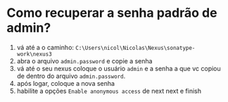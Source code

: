 # Como recuperar a senha padrão de admin?

1. vá até a o caminho: `C:\Users\nicol\Nicolas\Nexus\sonatype-work\nexus3`
2. abra o arquivo `admin.password` e copie a senha
3. vá até o seu nexus coloque o usuário `admin` e a senha a que vc copiou de dentro do arquivo `admin.password`.
4. após logar, coloque a nova senha
5. habilite a opções `Enable anonymous access` de next next e finish